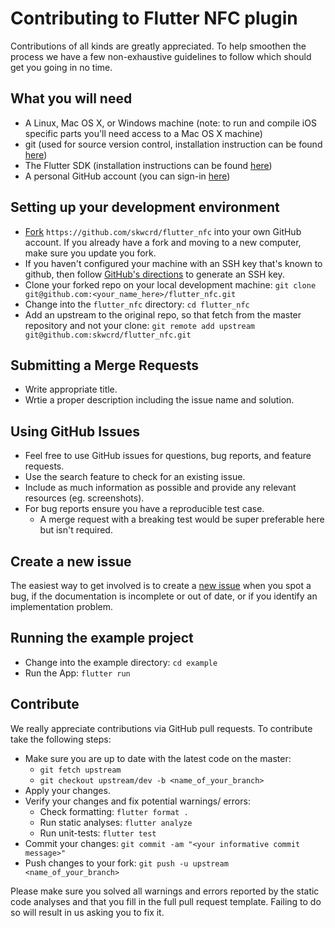 # Contributing to Flutter NFC plugin

Contributions of all kinds are greatly appreciated. To help smoothen the process we have a few non-exhaustive guidelines to follow which should get you going in no time.

## What you will need

- A Linux, Mac OS X, or Windows machine (note: to run and compile iOS specific parts you'll need access to a Mac OS X machine)
- git (used for source version control, installation instruction can be found [here](https://git-scm.com/))
- The Flutter SDK (installation instructions can be found [here](https://flutter.dev/get-started/install/))
- A personal GitHub account (you can sign-in [here](https://github.com/))

## Setting up your development environment

- [Fork](https://github.com/skwcrd/flutter_nfc/forks/new) `https://github.com/skwcrd/flutter_nfc` into your own GitHub account. If you already have a fork and moving to a new computer, make sure you update you fork.
- If you haven't configured your machine with an SSH key that's known to github, then follow [GitHub's directions](https://github.com/help/ssh/README) to generate an SSH key.
- Clone your forked repo on your local development machine: `git clone git@github.com:<your_name_here>/flutter_nfc.git`
- Change into the `flutter_nfc` directory: `cd flutter_nfc`
- Add an upstream to the original repo, so that fetch from the master repository and not your clone: `git remote add upstream git@github.com:skwcrd/flutter_nfc.git`

## Submitting a Merge Requests

- Write appropriate title.
- Wrtie a proper description including the issue name and solution.

## Using GitHub Issues

- Feel free to use GitHub issues for questions, bug reports, and feature requests.
- Use the search feature to check for an existing issue.
- Include as much information as possible and provide any relevant resources (eg. screenshots).
- For bug reports ensure you have a reproducible test case.
   - A merge request with a breaking test would be super preferable here but isn't required.

## Create a new issue

The easiest way to get involved is to create a [new issue](https://github.com/skwcrd/flutter_nfc/issues/new) when you spot a bug, if the documentation is incomplete or out of date, or if you identify an implementation problem.

## Running the example project

- Change into the example directory: `cd example`
- Run the App: `flutter run`

## Contribute

We really appreciate contributions via GitHub pull requests. To contribute take the following steps:

- Make sure you are up to date with the latest code on the master:
   - `git fetch upstream`
   - `git checkout upstream/dev -b <name_of_your_branch>`
- Apply your changes.
- Verify your changes and fix potential warnings/ errors:
   - Check formatting: `flutter format .`
   - Run static analyses: `flutter analyze`
   - Run unit-tests: `flutter test`
- Commit your changes: `git commit -am "<your informative commit message>"`
- Push changes to your fork: `git push -u upstream <name_of_your_branch>`

Please make sure you solved all warnings and errors reported by the static code analyses and that you fill in the full pull request template. Failing to do so will result in us asking you to fix it.

